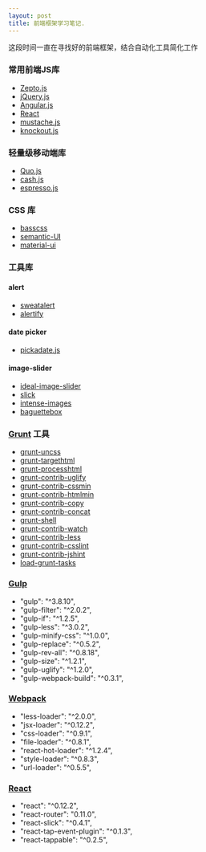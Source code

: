 ```yaml
---
layout: post
title: 前端框架学习笔记.
---
```


这段时间一直在寻找好的前端框架，结合自动化工具简化工作
### 常用前端JS库

*  [Zepto.js](https://github.com/madrobby/zepto)
*  [jQuery.js](https://github.com/jquery/jquery)
*  [Angular.js](https://github.com/angular/angular.js)
*  [React](https://facebook.github.io/react)
*  [mustache.js](https://github.com/janl/mustache.js)
*  [knockout.js](https://github.com/knockout/knockout)
  
###  轻量级移动端库

*  [Quo.js](https://github.com/soyjavi/QuoJS)
*  [cash.js](https://github.com/kenwheeler/cash)
*  [espresso.js](https://github.com/techlayer/espresso.js)
  
### CSS 库

*  [basscss](https://github.com/jxnblk/basscss)
*  [semantic-UI](https://github.com/Semantic-Org/Semantic-UI)
*  [material-ui](https://github.com/callemall/material-ui)

### 工具库

####  alert

*  [sweatalert](https://github.com/t4t5/sweetalert)
*  [alertify](https://github.com/fabien-d/alertify.js)

#### date picker

*  [pickadate.js](https://github.com/amsul/pickadate.js)

#### image-slider

*  [ideal-image-slider](https://github.com/gilbitron/Ideal-Image-Slider)
*  [slick](https://github.com/kenwheeler/slick)
*  [intense-images](https://github.com/tholman/intense-images)
*  [baguettebox](https://github.com/feimosi/baguetteBox.js)

### [Grunt](http://gruntjs.com) 工具

*  [grunt-uncss](https://github.com/addyosmani/grunt-uncss)
*  [grunt-targethtml](https://github.com/changer/grunt-targethtml)
*  [grunt-processhtml](https://github.com/dciccale/grunt-processhtml)
*  [grunt-contrib-uglify](https://github.com/gruntjs/grunt-contrib-uglify)
*  [grunt-contrib-cssmin](https://github.com/gruntjs/grunt-contrib-cssmin)
*  [grunt-contrib-htmlmin](https://github.com/gruntjs/grunt-contrib-htmlmin)
*  [grunt-contrib-copy](https://github.com/gruntjs/grunt-contrib-copy)
*  [grunt-contrib-concat](https://github.com/gruntjs/grunt-contrib-concat)
*  [grunt-shell](https://github.com/sindresorhus/grunt-shell)
*  [grunt-contrib-watch](https://github.com/gruntjs/grunt-contrib-watch)
*  [grunt-contrib-less](https://github.com/gruntjs/grunt-contrib-less)
*  [grunt-contrib-csslint](https://github.com/gruntjs/grunt-contrib-csslint)
*  [grunt-contrib-jshint](https://github.com/gruntjs/grunt-contrib-jshint)
*  [load-grunt-tasks](https://github.com/sindresorhus/load-grunt-tasks)

### [Gulp](http://gulpjs.org)
*  "gulp": "^3.8.10",
*  "gulp-filter": "^2.0.2",
*  "gulp-if": "^1.2.5",
*  "gulp-less": "^3.0.2",
*  "gulp-minify-css": "^1.0.0",
*  "gulp-replace": "^0.5.2",
*  "gulp-rev-all": "^0.8.18",
*  "gulp-size": "^1.2.1",
*  "gulp-uglify": "^1.2.0",
*  "gulp-webpack-build": "^0.3.1",

### [Webpack](http://webpack.github.io)

*  "less-loader": "^2.0.0",
*  "jsx-loader": "^0.12.2",
*  "css-loader": "^0.9.1",
*  "file-loader": "^0.8.1",
*  "react-hot-loader": "^1.2.4",
*  "style-loader": "^0.8.3",
*  "url-loader": "^0.5.5",
### [React](http://facebook.github.io/react)

*  "react": "^0.12.2",
*  "react-router": "0.11.0",
*  "react-slick": "^0.4.1",
*  "react-tap-event-plugin": "^0.1.3",
*  "react-tappable": "^0.2.5",
